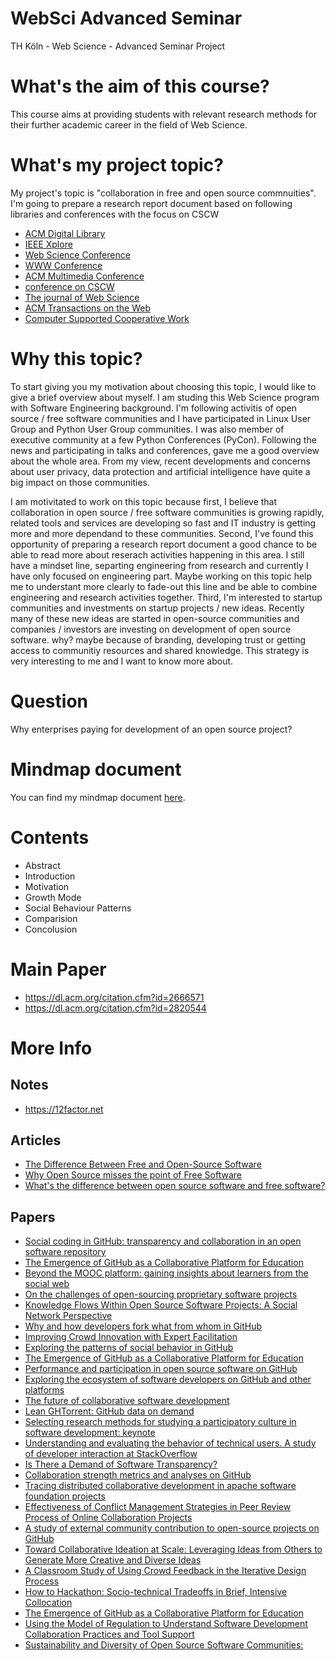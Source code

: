 # WebSci Advanced Seminar
TH Köln - Web Science - Advanced Seminar Project

# What's the aim of this course?
This course aims at providing students with relevant research methods for their further academic career in the field of Web Science. 

# What's my project topic?
My project's topic is "collaboration in free and open source commnuities". I'm going to prepare a research report document based on following libraries and conferences with the focus on CSCW
* [ACM Digital Library](http://dl.acm.org/)
* [IEEE Xplore](http://ieeexplore.ieee.org/Xplore/accessinfo.jsp)
* [Web Science Conference](https://dl.acm.org/event.cfm?id=RE621)
* [WWW Conference](https://dl.acm.org/event.cfm?id=RE334)
* [ACM Multimedia Conference](https://dl.acm.org/event.cfm?id=RE179)
* [conference on CSCW](https://dl.acm.org/event.cfm?id=RE169)
* [The journal of Web Science](http://www.webscience-journal.net/)
* [ACM Transactions on the Web](https://tweb.acm.org/)
* [Computer Supported Cooperative Work](https://link.springer.com/journal/10606)

# Why this topic?
To start giving you my motivation about choosing this topic, I would like to give a brief overview about myself. I am studing this Web Science program with Software Engineering background. I'm following activitis of open source / free software communities and I have participated in Linux User Group and Python User Group communities. I was also member of executive community at a few Python Conferences (PyCon). Following the news and participating in talks and conferences, gave me a good overview about the whole area. From my view, recent developments and concerns about user privacy, data protection and artificial intelligence have quite a big impact on those communities.

I am motivitated to work on this topic because first, I believe that collaboration in open source / free software communities is growing rapidly, related tools and services are developing so fast and IT industry is getting more and more dependand to these communities. Second, I've found this opportunity of preparing a research report document a good chance to be able to read more about reserach activities happening in this area. I still have a mindset line, separting engineering from research and currently I have only focused on engineering part. Maybe working on this topic help me to understant more clearly to fade-out this line and be able to combine engineering and research activities together. Third, I'm interested to startup communities and investments on startup projects / new ideas. Recently many of these new ideas are started in open-source communities and companies / investors are investing on development of open source software. why? maybe because of branding, developing trust or getting access to communitiy resources and shared knowledge. This strategy is very interesting to me and I want to know more about. 

# Question
Why enterprises paying for development of an open source project?

# Mindmap document
You can find my mindmap document [here](https://github.com/payamohajeri/WebSci-Advanced-Seminar/blob/master/Mindmap.jpg).

# Contents
- Abstract
- Introduction
- Motivation
- Growth Mode
- Social Behaviour Patterns
- Comparision
- Concolusion

# Main Paper
- https://dl.acm.org/citation.cfm?id=2666571
- https://dl.acm.org/citation.cfm?id=2820544

# More Info
## Notes
* https://12factor.net

## Articles
* [ The Difference Between Free and Open-Source Software](https://www.digitalocean.com/community/tutorials/Free-vs-Open-Source-Software)
* [Why Open Source misses the point of Free Software](https://www.gnu.org/philosophy/open-source-misses-the-point.en.html)
* [What's the difference between open source software and free software?](https://opensource.com/article/17/11/open-source-or-free-software)

## Papers
* [Social coding in GitHub: transparency and collaboration in an open software repository](https://dl.acm.org/citation.cfm?id=2145396)
* [The Emergence of GitHub as a Collaborative Platform for Education](https://dl.acm.org/citation.cfm?id=2675284)
* [Beyond the MOOC platform: gaining insights about learners from the social web](https://dl.acm.org/citation.cfm?id=2908145)
* [On the challenges of open-sourcing proprietary software projects](https://link.springer.com/article/10.1007/s10664-018-9609-6)
* [Knowledge Flows Within Open Source Software Projects: A Social Network Perspective](https://link.springer.com/chapter/10.1007/978-981-10-1627-1_19)
* [Why and how developers fork what from whom in GitHub](https://link.springer.com/article/10.1007/s10664-016-9436-6)
* [Improving Crowd Innovation with Expert Facilitation](https://dl.acm.org/citation.cfm?id=2820023)
* [Exploring the patterns of social behavior in GitHub](https://dl.acm.org/citation.cfm?id=2666571)
* [The Emergence of GitHub as a Collaborative Platform for Education](https://dl.acm.org/citation.cfm?id=2675284)
* [Performance and participation in open source software on GitHub](https://dl.acm.org/citation.cfm?id=2468382)
* [Exploring the ecosystem of software developers on GitHub and other platforms](https://dl.acm.org/citation.cfm?id=2556483)
* [The future of collaborative software development](https://dl.acm.org/citation.cfm?id=2141522)
* [Lean GHTorrent: GitHub data on demand](https://dl.acm.org/citation.cfm?id=2597126)
* [Selecting research methods for studying a participatory culture in software development: keynote](https://dl.acm.org/citation.cfm?id=2747957)
* [Understanding and evaluating the behavior of technical users. A study of developer interaction at StackOverflow](https://dl.acm.org/citation.cfm?id=3057621)
* [Is There a Demand of Software Transparency?](https://dl.acm.org/citation.cfm?id=3131155)
* [Collaboration strength metrics and analyses on GitHub](https://dl.acm.org/citation.cfm?id=3106480)
* [Tracing distributed collaborative development in apache software foundation projects](https://dl.acm.org/citation.cfm?id=3128831)
* [Effectiveness of Conflict Management Strategies in Peer Review Process of Online Collaboration Projects](https://dl.acm.org/citation.cfm?id=2819950)
* [A study of external community contribution to open-source projects on GitHub](https://dl.acm.org/citation.cfm?id=2597113)
* [Toward Collaborative Ideation at Scale: Leveraging Ideas from Others to Generate More Creative and Diverse Ideas](https://dl.acm.org/citation.cfm?id=2675239)
* [A Classroom Study of Using Crowd Feedback in the Iterative Design Process](https://dl.acm.org/citation.cfm?id=2675140)
* [How to Hackathon: Socio-technical Tradeoffs in Brief, Intensive Collocation](https://dl.acm.org/citation.cfm?id=2819946)
* [The Emergence of GitHub as a Collaborative Platform for Education](https://dl.acm.org/citation.cfm?id=2675284)
* [Using the Model of Regulation to Understand Software Development Collaboration Practices and Tool Support](https://dl.acm.org/citation.cfm?id=2998360)
* [Sustainability and Diversity of Open Source Software Communities:](https://www.researchgate.net/profile/Luigi_Lavazza/publication/320402853_ICSEA_2017_The_Twelfth_International_Conference_on_Software_Engineering_Advances/links/59e2311e458515393d57ecca/ICSEA-2017-The-Twelfth-International-Conference-on-Software-Engineering-Advances.pdf#page=60)
